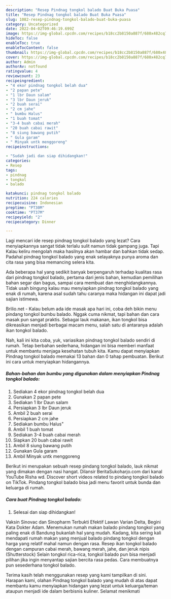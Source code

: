 ```yaml
---
description: "Resep Pindnag tongkol balado Buat Buka Puasa"
title: "Resep Pindnag tongkol balado Buat Buka Puasa"
slug: 1082-resep-pindnag-tongkol-balado-buat-buka-puasa
category: Uncategorized
date: 2022-04-02T09:46:19.699Z
image: https://img-global.cpcdn.com/recipes/b18cc2b8150a887f/680x482cq70/pindnag-tongkol-balado-foto-resep-utama.jpg
hideToc: false
enableToc: true
enableTocContent: false
thumbnail: https://img-global.cpcdn.com/recipes/b18cc2b8150a887f/680x482cq70/pindnag-tongkol-balado-foto-resep-utama.jpg
cover: https://img-global.cpcdn.com/recipes/b18cc2b8150a887f/680x482cq70/pindnag-tongkol-balado-foto-resep-utama.jpg
author: Admin
authorAv: notfound
ratingvalue: 4
reviewcount: 23
recipeingredient:
- "4 ekor pindnag tongkol belah dua"
- "2 papan pete"
- "1 lbr Daun salam"
- "3 lbr Daun jeruk"
- "2 buah serai"
- "2 cm jahe"
- " bumbu Halus"
- "1 buah tomat"
- "3-4 buah cabai merah"
- "20 buah cabai rawit"
- "8 siung bawang putih"
- " Gula garam"
- " Minyak untk menggoreng"
recipeinstructions:

- "Sudah jadi dan siap dihidangkan!"
categories:
- Resep
tags:
- pindnag
- tongkol
- balado

katakunci: pindnag tongkol balado 
nutrition: 224 calories
recipecuisine: Indonesian
preptime: "PT30M"
cooktime: "PT37M"
recipeyield: "2"
recipecategory: Dinner

---
```



Lagi mencari ide resep pindnag tongkol balado yang lezat? Cara menyiapkannya sangat tidak terlalu sulit namun tidak gampang juga. Tapi Kalau keliru mengolah maka hasilnya akan hambar dan bahkan tidak sedap. Padahal pindnag tongkol balado yang enak selayaknya punya aroma dan cita rasa yang bisa memancing selera kita.


Ada beberapa hal yang sedikit banyak berpengaruh terhadap kualitas rasa dari pindnag tongkol balado, pertama dari jenis bahan, kemudian pemilihan bahan segar dan bagus, sampai cara membuat dan menghidangkannya. Tidak usah bingung kalau mau menyiapkan pindnag tongkol balado yang enak di rumah, karena asal sudah tahu caranya maka hidangan ini dapat jadi sajian istimewa.

Brilio.net - Kalau belum ada ide masak apa hari ini, coba deh bikin menu pindang tongkol bumbu balado. Nggak cuma nikmat, tapi bahan dan cara masak pun sangat praktis. Sebagai lauk makanan, ikan tongkol bisa dikreasikan menjadi berbagai macam menu, salah satu di antaranya adalah ikan tongkol balado.


Nah, kali ini kita coba, yuk, variasikan pindnag tongkol balado sendiri di rumah. Tetap berbahan sederhana, hidangan ini bisa memberi manfaat untuk membantu menjaga kesehatan tubuh kita. Kamu dapat menyiapkan Pindnag tongkol balado memakai 13 bahan dan 0 tahap pembuatan. Berikut ini cara untuk menyiapkan hidangannya.

<!--inarticleads1-->

##### Bahan-bahan dan bumbu yang digunakan dalam menyiapkan Pindnag tongkol balado:

1. Sediakan 4 ekor pindnag tongkol belah dua
1. Gunakan 2 papan pete
1. Sediakan 1 lbr Daun salam
1. Persiapkan 3 lbr Daun jeruk
1. Ambil 2 buah serai
1. Persiapkan 2 cm jahe
1. Sediakan  bumbu Halus&#34;
1. Ambil 1 buah tomat
1. Sediakan 3-4 buah cabai merah
1. Siapkan 20 buah cabai rawit
1. Ambil 8 siung bawang putih
1. Gunakan  Gula garam
1. Ambil  Minyak untk menggoreng


Berikut ini merupakan sebuah resep pindang tongkol balado, lauk nikmat yang dimakan dengan nasi hangat. Dilansir BeritaSukoharjo.com dari kanal YouTube Risha wd. Discover short videos related to pindang tongkol balado on TikTok. Pindang tongkol balado bisa jadi menu favorit untuk bunda dan keluarga di rumah. 

<!--inarticleads2-->

##### Cara buat Pindnag tongkol balado:


1. Selesai dan siap dihidangkan!

Vaksin Sinovac dan Sinopharm Terbukti Efektif Lawan Varian Delta, Begini Kata Dokter Adam. Menemukan rumah makan balado pindang tongkol yang paling enak di Bandung bukanlah hal yang mudah. Kadang, kita sering kali mendapati rumah makan yang menjual balado pindang tongkol dengan harga yang relatif mahal namun dengan rasa. Resep ikan tongkol balado dengan campuran cabai merah, bawang merah, jahe, dan jeruk nipis (Shutterstock) Selain tongkol rica-rica, tongkol balado pun bisa menjadi pilihan jika ingin menyantap sajian bercita rasa pedas. Cara membuatnya pun sesederhana tongkol balado. 

Terima kasih telah menggunakan resep yang kami tampilkan di sini. Harapan kami, olahan Pindnag tongkol balado yang mudah di atas dapat membantu kamu menyiapkan hidangan yang lezat untuk keluarga/teman ataupun menjadi ide dalam berbisnis kuliner. Selamat menikmati
